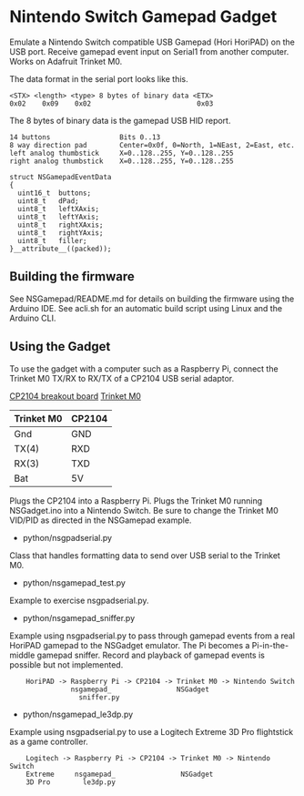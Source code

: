 # Nintendo Switch Gamepad Gadget

Emulate a Nintendo Switch compatible USB Gamepad (Hori HoriPAD) on the USB
port. Receive gamepad event input on Serial1 from another computer. Works
on Adafruit Trinket M0.

The data format in the serial port looks like this.

```
<STX> <length> <type> 8 bytes of binary data <ETX>
0x02    0x09    0x02                          0x03
```

The 8 bytes of binary data is the gamepad USB HID report.

```
14 buttons                 Bits 0..13
8 way direction pad        Center=0x0f, 0=North, 1=NEast, 2=East, etc.
left analog thumbstick     X=0..128..255, Y=0..128..255
right analog thumbstick    X=0..128..255, Y=0..128..255

struct NSGamepadEventData
{
  uint16_t  buttons;
  uint8_t   dPad;
  uint8_t   leftXAxis;
  uint8_t   leftYAxis;
  uint8_t   rightXAxis;
  uint8_t   rightYAxis;
  uint8_t   filler;
}__attribute__((packed));
```

## Building the firmware
See NSGamepad/README.md for details on building the firmware using the
Arduino IDE. See acli.sh for an automatic build script using Linux and
the Arduino CLI.

## Using the Gadget

To use the gadget with a computer such as a Raspberry Pi, connect the Trinket
M0 TX/RX to RX/TX of a CP2104 USB serial adaptor.

[CP2104 breakout board](https://www.adafruit.com/product/3309)
[Trinket M0](https://www.adafruit.com/product/3500)

Trinket M0  |CP2104
------------|---------
Gnd         |GND
TX(4)       |RXD
RX(3)       |TXD
Bat         |5V

Plugs the CP2104 into a Raspberry Pi. Plugs the Trinket M0 running NSGadget.ino
into a Nintendo Switch. Be sure to change the Trinket M0 VID/PID as directed in
the NSGamepad example.

* python/nsgpadserial.py

Class that handles formatting data to send over USB serial to the Trinket M0.

* python/nsgamepad_test.py

Example to exercise nsgpadserial.py.

* python/nsgamepad_sniffer.py

Example using nsgpadserial.py to pass through gamepad events from a real
HoriPAD gamepad to the NSGadget emulator. The Pi becomes a Pi-in-the-middle
gamepad sniffer. Record and playback of gamepad events is possible but not
implemented.

```
    HoriPAD -> Raspberry Pi -> CP2104 -> Trinket M0 -> Nintendo Switch
               nsgamepad_                NSGadget
                 sniffer.py
```

* python/nsgamepad_le3dp.py

Example using nsgpadserial.py to use a Logitech Extreme 3D Pro flightstick
as a game controller.

```
    Logitech -> Raspberry Pi -> CP2104 -> Trinket M0 -> Nintendo Switch
    Extreme     nsgamepad_                NSGadget
    3D Pro        le3dp.py
```
